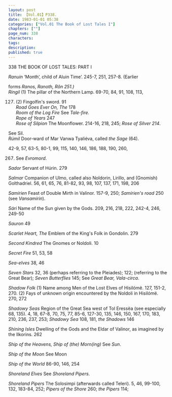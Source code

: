 ```yaml
---
layout: post
title: 【Vol.01】P338.
date: 1983-01-01 05:38
categories: ["Vol.01 The Book of Lost Tales I"]
chapters: [""]
page_num: 338
characters: 
tags: 
description: 
published: true
---
```


<p style="text-indent: 0;">
338      THE BOOK OF LOST TALES: PART I
</p>

<I>Ranuin   </I> ‘Month’, child of Aluin Time’. 245-7, 251, 257-8. (Earlier

forms <I>Ranos, Ranoth, Rôn 251.)<BR>Ringil   </I> (1) The pillar of the Northern Lamp. 69-70, 84, 91, 108, 113,

127. (2) Fingolfin's sword. 91<BR><I>Road Goes Ever On, The   </I> 178<BR><I>Room of the Log Fire   </I> See <I>Tale-fire.<BR>Rope of Years   </I> 247<BR><I>Rose of Silpion   </I> The Moonflower. 214-16, 218, 245; <I>Rose of Silver 214</I>.

See Sil.<BR><I>Rúmil </I> Door-ward of Mar Vanwa Tyaliéva, called <I>the Sage</I> (64).

42-9, 57, 63-5, 80-1, 99, 115, 140, 146, 186, 188, 190, 260,

267. See <I>Evromord</I>.

<I>Sador  </I> Servant of Húrin. 279

<I>Salmar   </I> Companion of Ulmo, called also Noldorin, Lirillo, and (Gnomish) Golthadriel. 56, 61, 65, 76, 81-82, 93, 98, 107, 137, 171, 198, 206

<I>Samírien </I> Feast of Double Mirth in Valinor. 157-9, 250; <I>Samírien's road</I> 250 (see <I>Vansamírin</I>).

<I>Sári  </I> Name of the Sun given by the Gods. 209, 216, 218, 222, 242-4, 246, 249-50

<I>Sauron </I> 49

<I>Scarlet Heart, The   </I> Emblem of the King's Folk in Gondolin. 279

<I>Second Kindred  </I> The Gnomes or Noldoli. 10

<I>Secret Fire   </I> 51, 53, 58

<I>Sea-elves   </I> 38, 46

<I>Seven Stars</I> 32, 36 (perhaps referring to the Pleiades); 122; (referring to the Great Bear); <I>Seven Butterflies</I> 145; See <I>Great Bear, Vala-circa</I>.

<I>Shadow Folk</I> (1) Name among Men of the Lost Elves of Hisilómë. 127, 151-2, 270. (2) Fays of unknown origin encountered by the Noldoli in Hisilómë. 270, 272

<I>Shadowy Seas</I> Region of the Great Sea west of Tol Eressëa (see especially 68, 135). 4, 18, 67-8, 70, 75, 77, 85-6, 127-30, 135, 146, 150, 167, 170, 183, 210, 236, 237, 253; <I>Shadowy Sea</I> 108, 181, <I>the Shadows</I> 146

<I>Shining Isles</I> Dwelling of the Gods and the Eldar of Valinor, as imagined by the Ilkorins. 262

<I>Ship of the Heavens, Ship of (the) Morn(ing)   </I> See <I>Sun</I>.

<I>Ship of the Moon   </I> See Moon

<I>Ship of the World  </I> 86-90, 146, 254

<I>Shoreland Elves   </I> See <I>Shoreland Pipers</I>.

<I>Shoreland Pipers</I> The Solosimpi (afterwards called Teleri). 5, 46, 99-100, 132, 183-84, 252; <I>Pipers of the Shore</I> 260; <I>the Pipers</I> 114;

